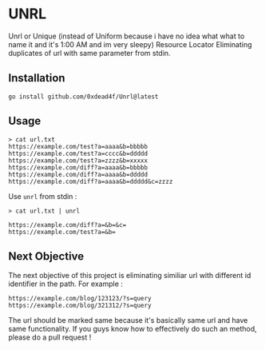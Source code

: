 # UNRL
Unrl or Unique (instead of Uniform because i have no idea what what to name it and it's 1:00 AM and im very sleepy) Resource Locator Eliminating duplicates of url with same parameter from stdin.

## Installation
```
go install github.com/0xdead4f/Unrl@latest
```

## Usage
```
> cat url.txt
https://example.com/test?a=aaaa&b=bbbbb
https://example.com/test?a=cccc&b=ddddd
https://example.com/test?a=zzzz&b=xxxxx
https://example.com/diff?a=aaaa&b=bbbbb
https://example.com/diff?a=aaaa&b=ddddd
https://example.com/diff?a=aaaa&b=ddddd&c=zzzz
```
Use ```unrl``` from stdin :
```
> cat url.txt | unrl

https://example.com/diff?a=&b=&c=
https://example.com/test?a=&b=
```
## Next Objective
The next objective of this project is eliminating similiar url with different id identifier in the path. For example :
```
https://example.com/blog/123123/?s=query
https://example.com/blog/321312/?s=query
```
The url should be marked same because it's basically same url and have same functionality. If you guys know how to effectively do such an method, please do a pull request !
